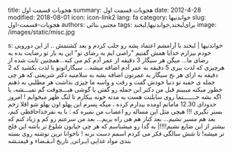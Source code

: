 title: هجویات  قسمت اول
summary: هجویات  قسمت اول
date: 2012-4-28
modified: 2018-08-01
icon:  icon-link2
lang: fa
category: خواندنیها
slug: هجویات-قسمت-اول
authors: مجتبی بنائی
tags: برای‌لبخند,خواندنیها,لبخند
image: /images/static/misc.jpg

s: خواندنیها | لبخند با آرامشم اعتماد پشه رو جلب کردم و بعد کشتمش .. از این دورویی خودم بیزارم    خدایا همش گفتیم "راضی ایم به رضای تو"  این یه بار تو رضایت بده به رضای ما...    میگن هر سیگار 3 دقیقه از عمر آدم کم می کنه...همچنین ثابت شده از هرچیزی که لذت ببری 5 دقیقه به عمر آدم اضافه میشه...  سیگاراتونو با لذت بکشید که 2 دقیقه به ازای هر نخ سیگار به عمرتون اضافه بشه     به سلامتیه دکتر شریعتی که هر چی جمله ی خفنه تو دنیا خودش گفت و رفت و واسه ما چیزی نذاشت  هر مطلبی به ذهنم خطور میکنه میبینم قبل من دکتر این جمله رو گفتن    یا گوشی هیـــچوقت گم نمیـــشه، یا اگه بشه حـــــــتما روی سایلنت هست    یه مدته خونه بیکارم تا لنگ ظهر میخوابم ! امروز حدودای 12.30 مامانم اومده بیدارم کرده ، میگه پسرم این پهلو اون پهلو شو اقلا زخم بستر نگیری !!!    هیچی مثل این مساله رو اعصاب من نمیره که : با یه نفرخداحافظی کنم، بعد هم مسیر بشیم... بعد کنار هم هی راه بریم... بعد من سرعتم رو کم و زیاد کنم که بیشتر از این ضایع نشیم!!!!|    یه گدا رو میشناسم که هر چی خیابون شلوغ تر باشه این فلج تر میشه!      تا شش سالگی فکر می کردم اسمم دست نزنه !    ناخوانا ترین نوشته روی بسته بندی مواد غذایی ایـرانی, تاریخ انـقـضاء و قیمتـشه